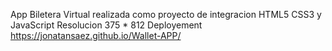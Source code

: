 
App Biletera Virtual realizada como proyecto de integracion HTML5 CSS3 y JavaScript 
Resolucion 375 * 812
Deployement https://jonatansaez.github.io/Wallet-APP/
